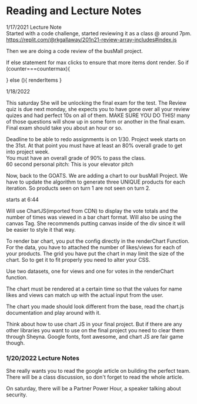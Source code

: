 # Reading and Lecture Notes


1/17/2021 Lecture Note <br/>
Started with a code challenge, started reviewing it as a class @ around 7pm. 
https://replit.com/@rkgallaway/201n21-review-array-includes#index.js <br/>

Then we are doing a code review of the busMall project. <br/>

If else statement for max clicks to ensure that more items dont render. 
So if (counter===countermax){

}
else (){
  renderItems
}

1/18/2022

This saturday She will be unlocking the final exam for the test. The Review quiz is due next monday, she expects you to have gone over all your review quizes and had perfect 10s on all of them. MAKE SURE YOU DO THIS! many of those questions will show up in some form or another in the final exam. Final exam should take you about an hour or so. <br/> 

Deadline to be able to redo assignments is on 1/30. Project week starts on the 31st. At that point you must have at least an 80% overall grade to get into project week. <br/> 
You must have an overall grade of 90% to pass the class. <br/>
60 second personal pitch: This is your elevator pitch <br/>

Now, back to the GOATS. We are adding a chart to our busMall Project. We have to update the algorithm to generate three UNIQUE products for each iteration. So products seen on turn 1 are not seen on turn 2. <br/>

starts at 6:44

Will use ChartJS(imported from CDN) to display the vote totals and the number of times was viewed in a bar chart format. Will also be using the canvas Tag. She recommends putting canvas inside of the div since it will be easier to style it that way. 

To render bar chart, you put the config directly in the renderChart Function. For the data, you have to attached the number of likes/views for each of your products. The grid you have put the chart in may limit the size of the chart. So to get it to fit properly you need to alter your CSS. <br/>

Use two datasets, one for views and one for votes in the renderChart function. <br/> 

The chart must be rendered at a certain time so that the values for name likes and views can match up with the actual input from the user. <br/>

The chart you made should look different from the base, read the chart.js documentation and play around with it. <br/>

Think about how to use chart JS in your final project. But if there are any other libraries you want to use on the final project you need to clear them through Sheyna. Google fonts, font awesome, and chart JS are fair game though.  

### 1/20/2022 Lecture Notes 

She really wants you to read the google article on building the perfect team. There will be a class discussion, so don't forget to read the whole article. <br/>

On saturday, there will be a Partner Power Hour, a speaker talking about security. <br/>


